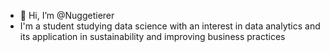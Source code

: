 - 👋 Hi, I’m @Nuggetierer
- I'm a student studying data science with an interest in data analytics and its application in sustainability and improving business practices 
<!---
Nuggetierer/Nuggetierer is a ✨ special ✨ repository because its `README.md` (this file) appears on your GitHub profile.
You can click the Preview link to take a look at your changes.
--->
